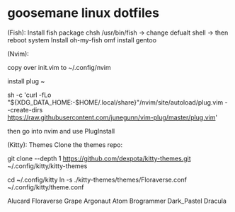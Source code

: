 # goosemane linux dotfiles

(Fish):
Install fish package
chsh /usr/bin/fish -> change defualt shell -> then reboot system
Install oh-my-fish
omf install gentoo


(Nvim):

copy over init.vim to ~/.config/nvim

install plug ~

sh -c 'curl -fLo "${XDG_DATA_HOME:-$HOME/.local/share}"/nvim/site/autoload/plug.vim --create-dirs \
       https://raw.githubusercontent.com/junegunn/vim-plug/master/plug.vim'

then go into nvim and use PlugInstall


(Kitty):
Themes
Clone the themes repo: 

git clone --depth 1 https://github.com/dexpota/kitty-themes.git ~/.config/kitty/kitty-themes

cd ~/.config/kitty
ln -s ./kitty-themes/themes/Floraverse.conf ~/.config/kitty/theme.conf

Alucard
Floraverse
Grape
Argonaut
Atom
Brogrammer
Dark_Pastel
Dracula

